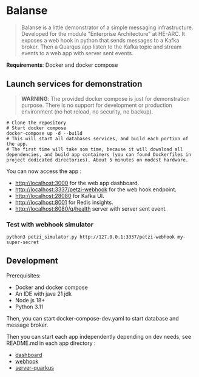 # Balanse
> Balanse is a little demonstrator of a simple messaging infrastructure.
> Developed for the module "Enterprise Architecture" at HE-ARC.
> It exposes a web hook in python that sends messages to a Kafka broker.
> Then a Quarqus app listen to the Kafka topic and stream events to a web app with server sent events.

**Requirements**: Docker and docker compose

## Launch services for demonstration

> **WARNING**: The provided docker compose is just for demonstration purpose. There is
> no support for development or production environment (no hot reload, no security, no backup).

```shell script
# Clone the repository
# Start docker compose
docker-compose up -d --build
# This will start all databases services, and build each portion of the app.
# The first time will take som time, because it will download all dependencies, and build app containers (you can found Dockerfiles in project dedicated directories). About 5 minutes on modest hardware.
```

You can now access the app :
- [http://localhost:3000](http://localhost:3000) for the web app dashboard.
- [http://localhost:3337/petzi-webhook](http://localhost:3337/petzi-webhook) for the web hook endpoint.
- [http://localhost:28080](http://localhost:28080) for Kafka UI.
- [http://localhost:8001](http://localhost:8001) for Redis insights.
- [http://localhost:8080/q/health](http://localhost:8080/ticket/health) server with server sent event.

### Test with webhook simulator

```shell script
python3 petzi_simulator.py http://127.0.0.1:3337/petzi-webhook my-super-secret
```

## Development

Prerequisites:
- Docker and docker compose
- An IDE with java 21 jdk
- Node js 18+
- Python 3.11

Then, you can start docker-compose-dev.yaml to start database and message broker.

Then you can start each app independently depending on dev needs, see README.md in each app directory :
- [dashboard](dashboard/README.md)
- [webhook](webhook/README.md)
- [server-quarkus](server-quarkus/README.md)